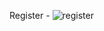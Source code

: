 Register - ![register](https://github.com/user-attachments/assets/7b12f43d-fae4-4a4a-a5f6-4250f35a0c26)

